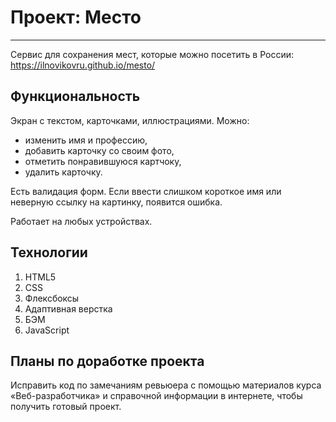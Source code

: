 # Проект: Место
------
Сервис для сохранения мест, которые можно посетить в России: https://ilnovikovru.github.io/mesto/

## Функциональность
Экран с текстом, карточками, иллюстрациями. Можно:
- изменить имя и профессию,
- добавить карточку со своим фото,
- отметить понравившуюся картчоку,
- удалить карточку.

Есть валидация форм. Если ввести слишком короткое имя или неверную ссылку на картинку, появится ошибка.

Работает на любых устройствах.

## Технологии
1. HTML5
2. CSS
3. Флексбоксы
4. Адаптивная верстка
5. БЭМ
6. JavaScript

## Планы по доработке проекта
Исправить код по замечаниям ревьюера с помощью материалов курса «Веб-разработчика» и справочной информации в интернете, чтобы получить готовый проект.
